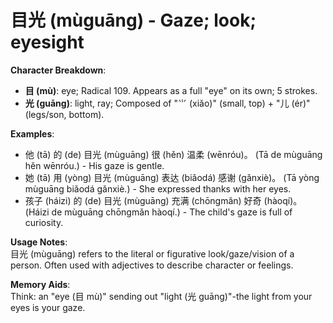 # **目光 (mùguāng) - Gaze; look; eyesight**

**Character Breakdown**:  
- **目 (mù)**: eye; Radical 109. Appears as a full "eye" on its own; 5 strokes.  
- **光 (guāng)**: light, ray; Composed of "⺌ (xiǎo)" (small, top) + "儿 (ér)" (legs/son, bottom).

**Examples**:  
- 他 (tā) 的 (de) 目光 (mùguāng) 很 (hěn) 温柔 (wēnróu)。 (Tā de mùguāng hěn wēnróu.) - His gaze is gentle.  
- 她 (tā) 用 (yòng) 目光 (mùguāng) 表达 (biǎodá) 感谢 (gǎnxiè)。 (Tā yòng mùguāng biǎodá gǎnxiè.) - She expressed thanks with her eyes.  
- 孩子 (háizi) 的 (de) 目光 (mùguāng) 充满 (chōngmǎn) 好奇 (hàoqí)。 (Háizi de mùguāng chōngmǎn hàoqí.) - The child's gaze is full of curiosity.

**Usage Notes**:  
目光 (mùguāng) refers to the literal or figurative look/gaze/vision of a person. Often used with adjectives to describe character or feelings.

**Memory Aids**:  
Think: an "eye (目 mù)" sending out "light (光 guāng)"-the light from your eyes is your gaze.